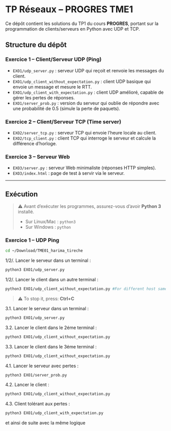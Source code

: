 # TP Réseaux – PROGRES TME1

Ce dépôt contient les solutions du TP1 du cours **PROGRES**, portant sur la programmation de clients/serveurs en Python avec UDP et TCP.

## Structure du dépôt

### Exercice 1 – Client/Serveur UDP (Ping)
- `EXO1/udp_server.py` : serveur UDP qui reçoit et renvoie les messages du client.
- `EXO1/udp_client_without_expectation.py` : client UDP basique qui envoie un message et mesure le RTT.
- `EXO1/udp_client_with_expectation.py` : client UDP amélioré, capable de gérer les pertes de réponses.
- `EXO1/server_prob.py` : version du serveur qui oublie de répondre avec une probabilité de 0.5 (simule la perte de paquets).

### Exercice 2 – Client/Serveur TCP (Time server)
- `EXO2/server_tcp.py` : serveur TCP qui envoie l’heure locale au client.
- `EXO2/tcp_client.py` : client TCP qui interroge le serveur et calcule la différence d’horloge.

### Exercice 3 – Serveur Web
- `EXO3/server.py` : serveur Web minimaliste (réponses HTTP simples).
- `EXO3/index.html` : page de test à servir via le serveur.

---

## Exécution

> ⚠️ Avant d’exécuter les programmes, assurez-vous d’avoir **Python 3** installé.  
> - Sur Linux/Mac : `python3`  
> - Sur Windows : `python`

### Exercice 1 – UDP Ping
   ```bash
   cd ~/Download/TME01_harima_tireche
```

1/2/. Lancer le serveur dans un terminal :
   ```bash
   python3 EXO1/udp_server.py
   ```
1/2/. Lancer le client dans un autre terminal :
   ```bash
   python3 EXO1/udp_client_without_expectation.py #For different host same code just the ip @ not the same
   ```
> ⚠️ To stop it, press: **Ctrl+C**

3.1. Lancer le serveur dans un terminal :
   ```bash
   python3 EXO1/udp_server.py
   ```
3.2. Lancer le client dans le 2éme terminal :
   ```bash
   python3 EXO1/udp_client_without_expectation.py 
   ```
3.3. Lancer le client dans le 3éme terminal :
   ```bash
   python3 EXO1/udp_client_without_expectation.py 
   ```
4.1. Lancer le serveur avec pertes :
   ```bash
   python3 EXO1/server_prob.py
   ```
4.2. Lancer le client :
   ```bash
   python3 EXO1/udp_client_without_expectation.py 
   ```
4.3. Client tolérant aux pertes :
   ```bash
   python3 EXO1/udp_client_with_expectation.py 
   ```
et ainsi de suite avec la même logique
